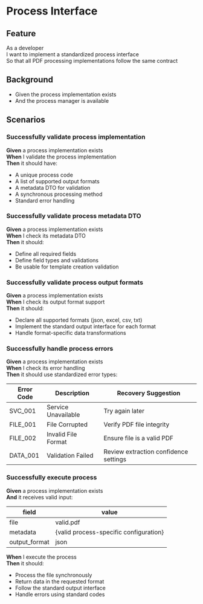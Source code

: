 # Process Interface

## Feature

As a developer  
I want to implement a standardized process interface  
So that all PDF processing implementations follow the same contract

## Background

- Given the process implementation exists
- And the process manager is available

## Scenarios

### Successfully validate process implementation

**Given** a process implementation exists  
**When** I validate the process implementation  
**Then** it should have:

- A unique process code
- A list of supported output formats
- A metadata DTO for validation
- A synchronous processing method
- Standard error handling

### Successfully validate process metadata DTO

**Given** a process implementation exists  
**When** I check its metadata DTO  
**Then** it should:

- Define all required fields
- Define field types and validations
- Be usable for template creation validation

### Successfully validate process output formats

**Given** a process implementation exists  
**When** I check its output format support  
**Then** it should:

- Declare all supported formats (json, excel, csv, txt)
- Implement the standard output interface for each format
- Handle format-specific data transformations

### Successfully handle process errors

**Given** a process implementation exists  
**When** I check its error handling  
**Then** it should use standardized error types:

| Error Code | Description         | Recovery Suggestion                   |
| ---------- | ------------------- | ------------------------------------- |
| SVC_001    | Service Unavailable | Try again later                       |
| FILE_001   | File Corrupted      | Verify PDF file integrity             |
| FILE_002   | Invalid File Format | Ensure file is a valid PDF            |
| DATA_001   | Validation Failed   | Review extraction confidence settings |

### Successfully execute process

**Given** a process implementation exists  
**And** it receives valid input:

| field         | value                                  |
| ------------- | -------------------------------------- |
| file          | valid.pdf                              |
| metadata      | {valid process-specific configuration} |
| output_format | json                                   |

**When** I execute the process  
**Then** it should:

- Process the file synchronously
- Return data in the requested format
- Follow the standard output interface
- Handle errors using standard codes
